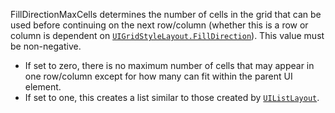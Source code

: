 FillDirectionMaxCells determines the number of cells in the grid that can
be used before continuing on the next row/column (whether this is a row or
column is dependent on [`UIGridStyleLayout.FillDirection`](https://create.roblox.com/docs/reference/engine/classes/UIGridStyleLayout#FillDirection)). This
value must be non-negative.

- If set to zero, there is no maximum number of cells that may appear in
one row/column except for how many can fit within the parent UI element.
- If set to one, this creates a list similar to those created by
[`UIListLayout`](https://create.roblox.com/docs/reference/engine/classes/UIListLayout).